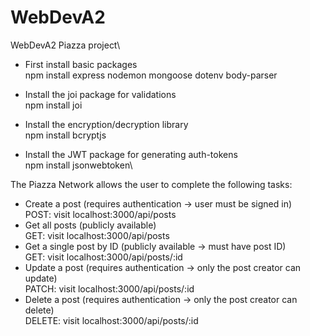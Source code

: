 # WebDevA2
WebDevA2 Piazza project\
* First install basic packages\
npm install express nodemon mongoose dotenv body-parser

* Install the joi package for validations\
 npm install joi

* Install the encryption/decryption library\
 npm install bcryptjs

* Install the JWT package for generating auth-tokens\
 npm install jsonwebtoken\

The Piazza Network allows the user to complete the following tasks:
* Create a post (requires authentication -> user must be signed in)\
  POST: visit localhost:3000/api/posts
* Get all posts (publicly available)\
  GET: visit localhost:3000/api/posts
* Get a single post by ID (publicly available -> must have post ID)\
  GET: visit localhost:3000/api/posts/:id 
* Update a post (requires authentication -> only the post creator can update)\
  PATCH: visit localhost:3000/api/posts/:id
* Delete a post (requires authentication -> only the post creator can delete)\
  DELETE: visit localhost:3000/api/posts/:id


